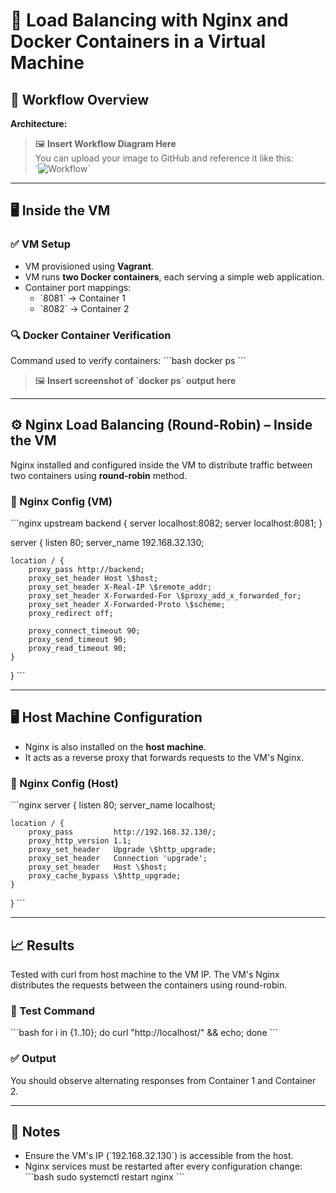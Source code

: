# 🔄 Load Balancing with Nginx and Docker Containers in a Virtual Machine

## 📌 Workflow Overview

**Architecture:**



> 🖼️ **Insert Workflow Diagram Here**  
> You can upload your image to GitHub and reference it like this:  
> \`![Workflow](path/to/image.png)\`

---

## 🖥️ Inside the VM

### ✅ VM Setup
- VM provisioned using **Vagrant**.
- VM runs **two Docker containers**, each serving a simple web application.
- Container port mappings:
  - \`8081\` → Container 1
  - \`8082\` → Container 2

### 🔍 Docker Container Verification

Command used to verify containers:
\`\`\`bash
docker ps
\`\`\`

> 🖼️ **Insert screenshot of \`docker ps\` output here**

---

## ⚙️ Nginx Load Balancing (Round-Robin) – Inside the VM

Nginx installed and configured inside the VM to distribute traffic between two containers using **round-robin** method.

### 🔧 Nginx Config (VM)
\`\`\`nginx
upstream backend {
    server localhost:8082;
    server localhost:8081;
}

server {
    listen 80;
    server_name 192.168.32.130;

    location / {
        proxy_pass http://backend;
        proxy_set_header Host \$host;
        proxy_set_header X-Real-IP \$remote_addr;
        proxy_set_header X-Forwarded-For \$proxy_add_x_forwarded_for;
        proxy_set_header X-Forwarded-Proto \$scheme;
        proxy_redirect off;

        proxy_connect_timeout 90;
        proxy_send_timeout 90;
        proxy_read_timeout 90;
    }
}
\`\`\`

---

## 🖥️ Host Machine Configuration

- Nginx is also installed on the **host machine**.
- It acts as a reverse proxy that forwards requests to the VM's Nginx.

### 🔧 Nginx Config (Host)
\`\`\`nginx
server {
    listen       80;
    server_name  localhost;

    location / {
        proxy_pass         http://192.168.32.130/;
        proxy_http_version 1.1;
        proxy_set_header   Upgrade \$http_upgrade;
        proxy_set_header   Connection 'upgrade';
        proxy_set_header   Host \$host;
        proxy_cache_bypass \$http_upgrade;
    }
}
\`\`\`

---

## 📈 Results

Tested with curl from host machine to the VM IP. The VM's Nginx distributes the requests between the containers using round-robin.

### 🔁 Test Command
\`\`\`bash
for i in {1..10}; do curl "http://localhost/" && echo; done
\`\`\`

### ✅ Output
You should observe alternating responses from Container 1 and Container 2.



---

## 📎 Notes

- Ensure the VM's IP (\`192.168.32.130\`) is accessible from the host.
- Nginx services must be restarted after every configuration change:
\`\`\`bash
sudo systemctl restart nginx
\`\`\`
